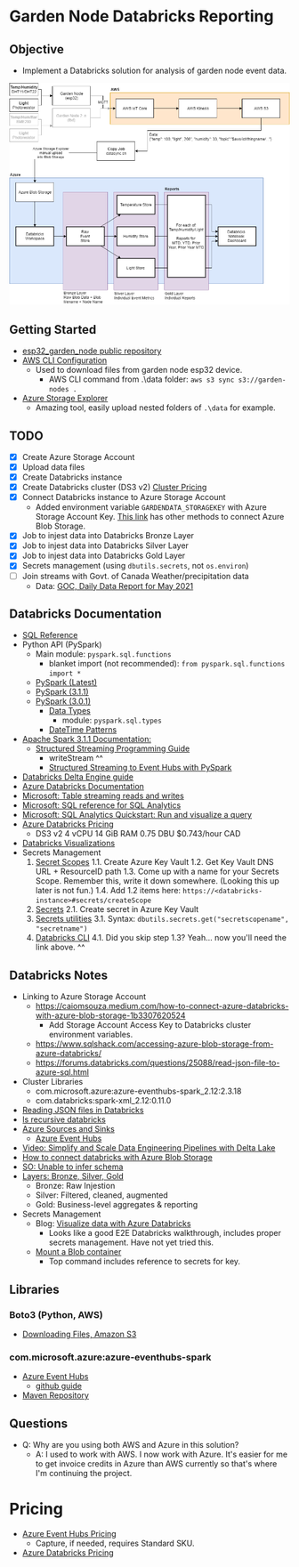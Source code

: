 # Garden Node Databricks Reporting

## Objective

* Implement a Databricks solution for analysis of garden node event data.

![Architecture](design.png)

## Getting Started

* [esp32_garden_node public repository](https://github.com/hadmacker/esp32_garden_node_pub)
* [AWS CLI Configuration](https://docs.aws.amazon.com/cli/latest/userguide/cli-configure-quickstart.html)
  * Used to download files from garden node esp32 device.
    * AWS CLI command from .\data folder: `aws s3 sync s3://garden-nodes .`
* [Azure Storage Explorer](https://azure.microsoft.com/en-ca/features/storage-explorer/)
  * Amazing tool, easily upload nested folders of `.\data` for example.

## TODO

* [x] Create Azure Storage Account
* [x] Upload data files
* [x] Create Databricks instance
* [x] Create Databricks cluster (DS3 v2) [Cluster Pricing](https://azure.microsoft.com/en-ca/pricing/details/databricks/)
* [x] Connect Databricks instance to Azure Storage Account [](https://caiomsouza.medium.com/how-to-connect-azure-databricks-with-azure-blob-storage-1b3307620524)
  * Added environment variable `GARDENDATA_STORAGEKEY` with Azure Storage Account Key. [This link](https://docs.microsoft.com/en-us/azure/databricks/data/data-sources/azure/azure-storage) has other methods to connect Azure Blob Storage.
* [x] Job to injest data into Databricks Bronze Layer
* [x] Job to injest data into Databricks Silver Layer
* [x] Job to injest data into Databricks Gold Layer
* [x] Secrets management (using `dbutils.secrets`, not `os.environ`)
* [ ] Join streams with Govt. of Canada Weather/precipitation data
  * Data: [GOC, Daily Data Report for May 2021](https://climate.weather.gc.ca/climate_data/daily_data_e.html?StationID=27174)

## Databricks Documentation
* [SQL Reference](https://spark.apache.org/docs/3.1.1/sql-ref.html)
* Python API (PySpark)
  * Main module: `pyspark.sql.functions`
    * blanket import (not recommended): `from pyspark.sql.functions import *`
  * [PySpark (Latest)](https://spark.apache.org/docs/3.1.1/api/python/reference/index.html)
  * [PySpark (3.1.1)](https://spark.apache.org/docs/3.1.1/api/python/reference/pyspark.sql.html)
  * [PySpark (3.0.1)](https://spark.apache.org/docs/3.0.1/api/python/pyspark.sql.html#module-pyspark.sql)
    * [Data Types](https://spark.apache.org/docs/3.0.1/sql-ref-datatypes.html)
      * module: `pyspark.sql.types`
    * [DateTime Patterns](https://spark.apache.org/docs/3.0.1/sql-ref-datetime-pattern.html)
* [Apache Spark 3.1.1 Documentation:](https://spark.apache.org/docs/3.1.1/)
  * [Structured Streaming Programming Guide](http://spark.apache.org/docs/latest/structured-streaming-programming-guide.html)
    * writeStream ^^
    * [Structured Streaming to Event Hubs with PySpark](https://github.com/Azure/azure-event-hubs-spark/blob/master/docs/PySpark/structured-streaming-pyspark.md)
* [Databricks Delta Engine guide](https://docs.databricks.com/delta/)
* [Azure Databricks Documentation](https://docs.microsoft.com/en-us/azure/databricks/)
* [Microsoft: Table streaming reads and writes](https://docs.microsoft.com/en-us/azure/databricks/delta/delta-streaming)
* [Microsoft: SQL reference for SQL Analytics](https://docs.microsoft.com/en-us/azure/databricks/sql/language-manual)
* [Microsoft: SQL Analytics Quickstart: Run and visualize a query](https://docs.microsoft.com/en-us/azure/databricks/sql/get-started/user-quickstart)
* [Azure Databricks Pricing](https://azure.microsoft.com/en-ca/pricing/details/databricks/)
  * DS3 v2 4 vCPU 14 GiB RAM 0.75 DBU $0.743/hour CAD
* [Databricks Visualizations](https://docs.databricks.com/notebooks/visualizations/index.html)
* Secrets Management
  1. [Secret Scopes](https://docs.microsoft.com/en-us/azure/databricks/security/secrets/secret-scopes#azure-key-vault-backed-scopes)
    1.1. Create Azure Key Vault
    1.2. Get Key Vault DNS URL + ResourceID path
    1.3. Come up with a name for your Secrets Scope. Remember this, write it down somewhere. (Looking this up later is not fun.)
    1.4. Add 1.2 items here: `https://<databricks-instance>#secrets/createScope`
  2. [Secrets](https://docs.microsoft.com/en-us/azure/databricks/security/secrets/secrets)
    2.1. Create secret in Azure Key Vault
  3. [Secrets utilities](https://docs.microsoft.com/en-us/azure/databricks/dev-tools/databricks-utils#dbutils-secrets)
    3.1. Syntax: `dbutils.secrets.get("secretscopename", "secretname")`
  4. [Databricks CLI](https://docs.microsoft.com/en-us/azure/databricks/dev-tools/cli/)
    4.1. Did you skip step 1.3? Yeah... now you'll need the link above. ^^

## Databricks Notes

* Linking to Azure Storage Account
  * https://caiomsouza.medium.com/how-to-connect-azure-databricks-with-azure-blob-storage-1b3307620524
    * Add Storage Account Access Key to Databricks cluster environment variables.
  * https://www.sqlshack.com/accessing-azure-blob-storage-from-azure-databricks/
  * https://forums.databricks.com/questions/25088/read-json-file-to-azure-sql.html
* Cluster Libraries
  * com.microsoft.azure:azure-eventhubs-spark_2.12:2.3.18
  * com.databricks:spark-xml_2.12:0.11.0
* [Reading JSON files in Databricks](https://docs.microsoft.com/en-us/azure/databricks/data/data-sources/read-json)
* [ls recursive databricks](https://stackoverflow.com/questions/63955823/list-the-files-of-a-directory-and-subdirectory-recursively-in-databricksdbfs)
* [Azure Sources and Sinks](https://docs.microsoft.com/en-us/azure/databricks/spark/latest/structured-streaming/data-sources)
  * [Azure Event Hubs](https://docs.microsoft.com/en-us/azure/databricks/spark/latest/structured-streaming/streaming-event-hubs)
* [Video: Simplify and Scale Data Engineering Pipelines with Delta Lake](https://databricks.com/session_eu19/simplify-and-scale-data-engineering-pipelines-with-delta-lake)
* [How to connect databricks with Azure Blob Storage](https://caiomsouza.medium.com/how-to-connect-azure-databricks-with-azure-blob-storage-1b3307620524)
* [SO: Unable to infer schema](https://stackoverflow.com/questions/56339089/pyspark-create-schema-from-json-schema-involving-array-columns)
* [Layers: Bronze, Silver, Gold](https://databricks.com/blog/2019/08/14/productionizing-machine-learning-with-delta-lake.html)
  * Bronze: Raw Injestion
  * Silver: Filtered, cleaned, augmented
  * Gold: Business-level aggregates & reporting
* Secrets Management
  * Blog: [Visualize data with Azure Databricks](https://medium.com/analytics-vidhya/visualize-data-in-azure-databricks-d9f087be093d)
    * Looks like a good E2E Databricks walkthrough, includes proper secrets management. Have not yet tried this.
  * [Mount a Blob container](https://docs.databricks.com/data/data-sources/azure/azure-storage.html#azure-blob-storage-notebook)
    * Top command includes reference to secrets for key.

## Libraries

### Boto3 (Python, AWS)

* [Downloading Files, Amazon S3](https://boto3.amazonaws.com/v1/documentation/api/latest/guide/s3-example-download-file.html)

### com.microsoft.azure:azure-eventhubs-spark

* [Azure Event Hubs](https://docs.microsoft.com/en-us/azure/databricks/spark/latest/structured-streaming/streaming-event-hubs)
  * [github guide](https://github.com/Azure/azure-event-hubs-spark/blob/master/docs/PySpark/structured-streaming-pyspark.md)
* [Maven Repository](https://mvnrepository.com/artifact/com.microsoft.azure/azure-eventhubs-spark)

## Questions

* Q: Why are you using both AWS and Azure in this solution?
  * A: I used to work with AWS. I now work with Azure. It's easier for me to get invoice credits in Azure than AWS currently so that's where I'm continuing the project.

# Pricing

* [Azure Event Hubs Pricing](https://azure.microsoft.com/en-ca/pricing/details/event-hubs/)
  * Capture, if needed, requires Standard SKU.
* [Azure Databricks Pricing](https://azure.microsoft.com/en-us/pricing/details/databricks/)